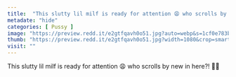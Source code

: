 ```yaml
---
title:  "This slutty lil milf is ready for attention 😩 who scrolls by new in here?! 🥵💦"
metadate: "hide"
categories: [ Pussy ]
image: "https://preview.redd.it/e2gtfqavh0o51.jpg?auto=webp&s=1cf0e783b60fbf96145ca69cbed1d714652eae51"
thumb: "https://preview.redd.it/e2gtfqavh0o51.jpg?width=1080&crop=smart&auto=webp&s=23a517633c7ccbbeb3df8cd70fb211fa8d1fd699"
visit: ""
---
```

This slutty lil milf is ready for attention 😩 who scrolls by new in here?! 🥵💦
